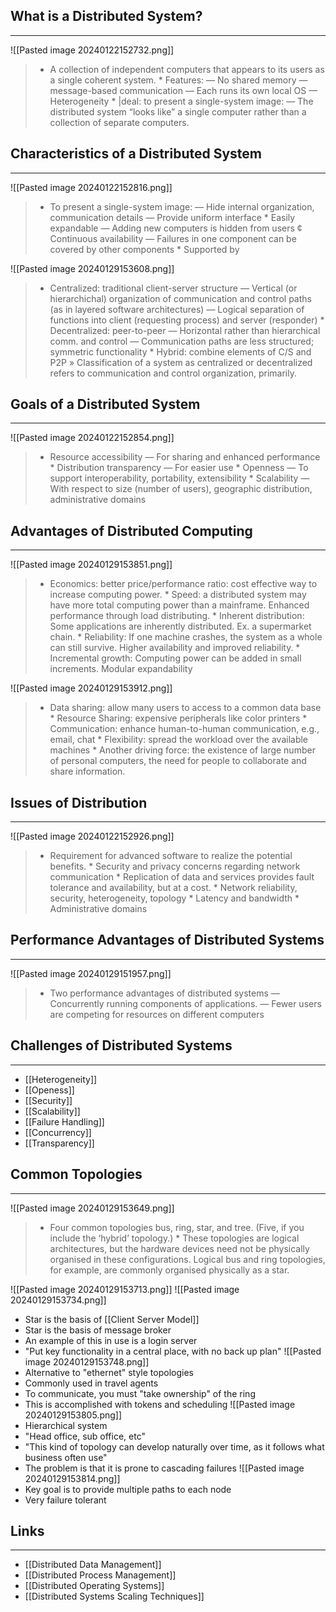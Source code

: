 ## What is a Distributed System?
---
![[Pasted image 20240122152732.png]]
> * A collection of independent computers that appears to its users as a single coherent system. * Features: — No shared memory — message-based communication — Each runs its own local OS — Heterogeneity * |deal: to present a single-system image: — The distributed system “looks like” a single computer rather than a collection of separate computers.

## Characteristics of a Distributed System
---
![[Pasted image 20240122152816.png]]
> * To present a single-system image: — Hide internal organization, communication details — Provide uniform interface * Easily expandable — Adding new computers is hidden from users ¢ Continuous availability — Failures in one component can be covered by other components * Supported by

![[Pasted image 20240129153608.png]]
> * Centralized: traditional client-server structure — Vertical (or hierarchichal) organization of communication and control paths (as in layered software architectures) — Logical separation of functions into client (requesting process) and server (responder) * Decentralized: peer-to-peer — Horizontal rather than hierarchical comm. and control — Communication paths are less structured; symmetric functionality * Hybrid: combine elements of C/S and P2P » Classification of a system as centralized or decentralized refers to communication and control organization, primarily.

## Goals of a Distributed System
---
![[Pasted image 20240122152854.png]]
> * Resource accessibility — For sharing and enhanced performance * Distribution transparency — For easier use * Openness — To support interoperability, portability, extensibility * Scalability — With respect to size (number of users), geographic distribution, administrative domains


## Advantages of Distributed Computing
---
![[Pasted image 20240129153851.png]]
> * Economics: better price/performance ratio: cost effective way to increase computing power. * Speed: a distributed system may have more total computing power than a mainframe. Enhanced performance through load distributing. * Inherent distribution: Some applications are inherently distributed. Ex. a supermarket chain. * Reliability: If one machine crashes, the system as a whole can still survive. Higher availability and improved reliability. * Incremental growth: Computing power can be added in small increments. Modular expandability

![[Pasted image 20240129153912.png]]
> * Data sharing: allow many users to access to a common data base * Resource Sharing: expensive peripherals like color printers * Communication: enhance human-to-human communication, e.g., email, chat * Flexibility: spread the workload over the available machines * Another driving force: the existence of large number of personal computers, the need for people to collaborate and share information.

## Issues of Distribution
---
![[Pasted image 20240122152926.png]]
> * Requirement for advanced software to realize the potential benefits. * Security and privacy concerns regarding network communication * Replication of data and services provides fault tolerance and availability, but at a cost. * Network reliability, security, heterogeneity, topology * Latency and bandwidth * Administrative domains

## Performance Advantages of Distributed Systems
---
![[Pasted image 20240129151957.png]]
> * Two performance advantages of distributed systems — Concurrently running components of applications. — Fewer users are competing for resources on different computers

## Challenges of Distributed Systems
---
* [[Heterogeneity]]
* [[Openess]]
* [[Security]]
* [[Scalability]]
* [[Failure Handling]]
* [[Concurrency]]
* [[Transparency]]


## Common Topologies
---
![[Pasted image 20240129153649.png]]
> * Four common topologies bus, ring, star, and tree. (Five, if you include the ‘hybrid’ topology.) * These topologies are logical architectures, but the hardware devices need not be physically organised in these configurations. Logical bus and ring topologies, for example, are commonly organised physically as a star.

![[Pasted image 20240129153713.png]]
![[Pasted image 20240129153734.png]]
* Star is the basis of [[Client Server Model]] 
* Star is the basis of message broker
* An example of this in use is a login server
* "Put key functionality in a central place, with no back up plan"
![[Pasted image 20240129153748.png]]
* Alternative to "ethernet" style topologies
* Commonly used in travel agents
* To communicate, you must "take ownership" of the ring
* This is accomplished with tokens and scheduling
![[Pasted image 20240129153805.png]]
* Hierarchical system
* "Head office, sub office, etc"
* "This kind of topology can develop naturally over time, as it follows what business often use"
* The problem is that it is prone to cascading failures
![[Pasted image 20240129153814.png]]
* Key goal is to provide multiple paths to each node
* Very failure tolerant
## Links
---
* [[Distributed Data Management]]
* [[Distributed Process Management]]
* [[Distributed Operating Systems]]
* [[Distributed Systems Scaling Techniques]]